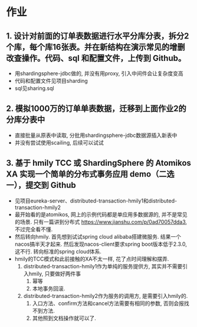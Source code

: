 # 作业
## 1. 设计对前面的订单表数据进行水平分库分表，拆分2个库，每个库16张表。并在新结构在演示常见的增删改查操作。代码、sql 和配置文件，上传到 Github。

- 用shardingsphere-jdbc做的, 并没有用proxy, 引入中间件会让复杂度变高
- 代码和配置文件见项目sharding
- sql见sharing.sql


## 2. 模拟1000万的订单单表数据，迁移到上面作业2的分库分表中

- 直接批量从原表中读取, 分批用shardingsphere-jdbc数据源插入新表中
- 并没有尝试使用scailing, 后续可以试试

## 3. 基于 hmily TCC 或 ShardingSphere 的 Atomikos XA 实现一个简单的分布式事务应用 demo（二选一），提交到 Github

- 见项目eureka-server、distributed-transaction-hmily1和distributed-transaction-hmily2
- 最开始看的是atomikos, 网上的示例代码都是单应用多数据源的, 并不是常见的场景. 只有一篇讲到分布式 https://www.jianshu.com/p/0ad70057dda3, 不过完全看不懂.
- 然后转向hmily. 首先想到试试spring cloud alibaba搭建微服务. 结果一个nacos搞半天才起来. 然后发现nacos-client要求spring boot版本低于2.3.0, 这不行. 转向标准的spring cloud体系.
- hmily的TCC模式和此前接触的XA不太一样, 花了点时间理解和摆弄.
    1. distributed-transaction-hmily1作为单纯的服务提供方, 其实并不需要引入hmily, 只要做好两件事
        1. 幂等
        2. 本地事务回滚.
    2. distributed-transaction-hmily2作为服务的调用方, 是需要引入hmily的.
        1. 入口方法、confirm方法和cancel方法需要有相同的参数, 否则会报找不到方法.
        2. 其他照到文档操作就可以了.